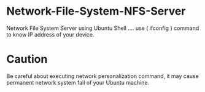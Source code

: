 # Network-File-System-NFS-Server
Network File System Server using Ubuntu Shell ....
use ( ifconfig ) command to know IP address of your device.

# Caution
Be careful about executing network personalization command, it may cause permanent network system fail of your Ubuntu machine.
